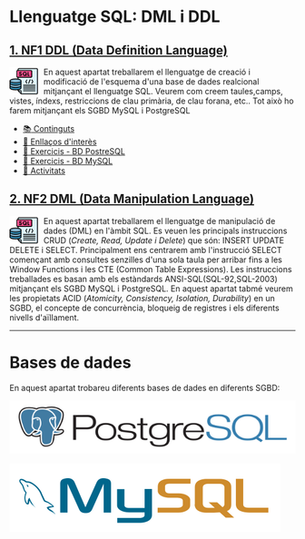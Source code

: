 # Llenguatge SQL: DML i DDL

## [1. NF1 DDL (Data Definition Language)](<NF1 - DDL/README.md>)

<img src="./assets/sql.png"
     alt="SQL"
     style="float: left; margin-right: 10px; width:50px" />

En aquest apartat treballarem el llenguatge de creació i modificació de l'esquema d'una base de dades realcional mitjançant el llenguatge SQL. Veurem com creem taules,camps, vistes, índexs, restriccions de clau primària, de clau forana, etc..
Tot això ho farem mitjançant els SGBD MySQL i PostgreSQL

* [:books: Continguts](<NF1 - DDL/README.md#continguts>)
* [:link: Enllaços d'interès](<NF1 - DDL/README.md#links>)
* [:notebook: Exercicis - BD PostreSQL](<NF1 - DDL/README.md#exercicis-pgsql>)
* [:notebook: Exercicis - BD MySQL](<NF1 - DDL/README.md#exercicis-mysql>)
* [:pencil: Activitats](<NF1 - DDL/README.md#activitats>)

## [2. NF2 DML (Data Manipulation Language)](<NF2 - Disseny conceptual - model ER/README.md>)

<img src="./assets/sql.png"
     alt="SQL"
     style="float: left; margin-right: 10px; width:50px" />

En aquest apartat treballarem el llenguatge de manipulació de dades (DML) en l'àmbit SQL. Es veuen les principals instruccions CRUD (*Create, Read, Update i Delete*) que són: INSERT UPDATE DELETE i SELECT.
Principalment ens centrarem amb l'instrucció SELECT començant amb consultes senzilles d'una sola taula per arribar fins a les Window Functions i les CTE (Common Table Expressions).
Les instruccions treballades es basan amb els estàndards ANSI-SQL(SQL-92,SQL-2003) mitjançant els SGBD MySQL i PostgreSQL.
En aquest apartat tabmé veurem les propietats ACID (*Atomicity, Consistency, Isolation, Durability*) en un SGBD, el concepte de concurrència, bloqueig de registres i els diferents nivells d'aïllament.

---

# Bases de dades

En aquest apartat trobareu diferents bases de dades en diferents SGBD:

[![PostreSQL Logo](../assets/postgresql-horizontal.svg)](DATABASES/POSTGRESQL/README.md)

[![MySQL Logo](../assets/mysql-horizontal.svg)](DATABASES/MYSQL/README.md)
